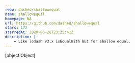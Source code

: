 ```yaml
---
repo: dashed/shallowequal
name: shallowequal
homepage: NA
url: https://github.com/dashed/shallowequal
stars: 172
starredAt: 2020-06-28T23:25:41Z
description: |-
    ↔️ Like lodash v3.x isEqualWith but for shallow equal.
---
```


[object Object]
